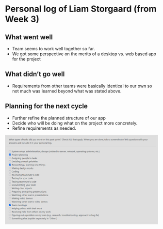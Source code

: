 # Personal log of Liam Storgaard (from Week 3)

## What went well

- Team seems to work well together so far.
- We got some perspective on the merits of a desktop vs. web based app for the project

## What didn’t go well

- Requirements from other teams were basically identical to our own so not much was learned beyond what was stated above.

## Planning for the next cycle

- Further refine the planned structure of our app
- Decide who will be doing what on the project more concretely.
- Refine requirements as needed.


![Alt text](imgs/liam_storgaard_w3.png)